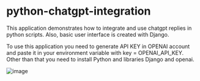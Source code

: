 # python-chatgpt-integration
This application demonstrates how to integrate and use chatgpt replies in python scripts. Also, basic user interface is created with Django.

To use this application you need to generate API KEY in OPENAI account and paste it in your environment variable with key = OPENAI_API_KEY. Other than that you need to install Python and libraries Django and openai.

![image](https://github.com/fare96etf/python-chatgpt-integration/assets/40900961/6701a692-863d-40a7-a41a-40ca25d80b11)